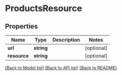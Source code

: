 # ProductsResource

## Properties
Name | Type | Description | Notes
------------ | ------------- | ------------- | -------------
**url** | **string** |  | [optional] 
**resource** | **string** |  | [optional] 

[[Back to Model list]](../../README.md#documentation-for-models) [[Back to API list]](../../README.md#documentation-for-api-endpoints) [[Back to README]](../../README.md)

